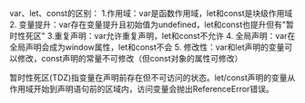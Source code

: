 var、let、const的区别：
1.作用域：var是函数作用域，let和const是块级作用域
2. 变量提升：var存在变量提升且初始值为undefined，let和const也提升但有"暂时性死区"
3.重复声明：var允许重复声明，let和const不允许
4. 全局声明：var在全局声明会成为window属性，let和const不会
5. 修改性：var和let声明的变量可以修改，const声明的常量不可修改（但const对象的属性可修改）

暂时性死区(TDZ)指变量在声明前存在但不可访问的状态。let/const声明的变量从作用域开始到声明语句前的区域内，访问变量会抛出ReferenceError错误。
